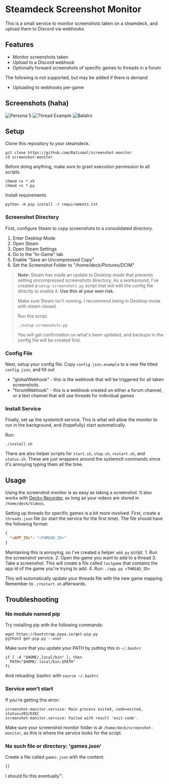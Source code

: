 # Steamdeck Screenshot Monitor

This is a small service to monitor screenshots taken on a steamdeck, and upload them to Discord via webhooks.

## Features

- Monitor screenshots taken
- Upload to a Discord webhook
- Optionally forward screenshots of specific games to threads in a forum

The following is not supported, but may be added if there is demand
- Uploading to webhooks per-game

## Screenshots (haha)

![Persona 5](https://owo.whats-th.is/2cnoWBF.png)
![Thread Example](https://owo.whats-th.is/5WKrXwM.png)
![Balatro](https://owo.whats-th.is/6txvSac.png)


## Setup

Clone this repository to your steamdeck.
```
git clone https://github.com/Ratismal/screenshot-monitor
cd screenshot-monitor
```

Before doing anything, make sure to grant execution permission to all scripts.
```
chmod +x *.sh
chmod +x *.py
```

Install requirements
```
python -m pip install -r requirements.txt
```

### Screenshot Directory

First, configure Steam to copy screenshots to a consolidated directory.

1. Enter Desktop Mode
2. Open Steam
3. Open Steam Settings
4. Go to the "In-Game" tab
5. Enable "Save an Uncompressed Copy"
6. Set the Screenshot Folder to "/home/deck/Pictures/DCIM"

> **Note:** Steam has made an update to Desktop mode that prevents setting uncompressed screenshots directory. As a workaround, I've created a `setup-screenshots.py` script that will edit the config file directly to enable it. **Use this at your own risk.**
> 
> Make sure Steam isn't running. I recommend being in Desktop mode with steam closed.
> 
> Run the script.
> ```
> ./setup-screenshots.py
> ```
> You will get confirmation on what's been updated, and backups to the config file will be created first.

### Config File

Next, setup your config file. Copy `config.json.example` to a new file titled `config.json`, and fill out
- "globalWebhook" - this is the webhook that will be triggered for all taken screenshots.
- "forumWebhook" - this is a webhook created on either a forum channel, or a text channel that will use threads for individual games

### Install Service

Finally, set up the systemctl service. This is what will allow the monitor to run in the background, and (hopefully) start automatically.

Run:
```
./install.sh
```

There are also helper scripts for `start.sh`, `stop.sh`, `restart.sh`, and `status.sh`. These are just wrappers around the systemctl commands since it's annoying typing them all the time.


## Usage

Using the screenshot monitor is as easy as taking a screenshot. It also works with [Decky Recorder](https://github.com/safijari/decky-recorder-fork), as long as your videos are stored in `/home/deck/Videos`.

Setting up threads for specific games is a bit more involved. First, create a `threads.json` file (or start the service for the first time). The file should have the following format:
```json
{
  "<APP_ID>": "<THREAD_ID>"
}
```

Maintaining this is annoying, so I've created a helper `add.py` script. 1. Run the screenshot service. 
2. Open the game you want to add to a thread
3. Take a screenshot. This will create a file called `lastgame` that contains the app id of the game you're trying to add.
4. Run: `./app.py <THREAD_ID>`

This will automatically update your threads file with the new game mapping. Remember to `./restart.sh` afterwards.

## Troubleshooting

### No module named pip

Try installing pip with the following commands:
```
wget https://bootstrap.pypa.io/get-pip.py  
python3 get-pip.py --user
```

Make sure that you update your PATH by putting this in `~/.bashrc`
```
if [ -d "$HOME/.local/bin" ]; then
  PATH="$HOME/.local/bin:$PATH"
fi
```
And reloading .bashrc with `source ~/.bashrc`

### Service won't start

If you're getting this error:
```
screenshot-monitor.service: Main process exited, code=exited, status=203/EXEC
screenshot-monitor.service: Failed with result 'exit-code'.
```

Make sure your screenshot monitor folder is at `/home/deck/screenshot-monitor`, as this is where the service looks for the script.

### No such file or directory: 'games.json'

Create a file called `games.json` with the content:
```json
{}
```

I should fix this eventually:tm:.